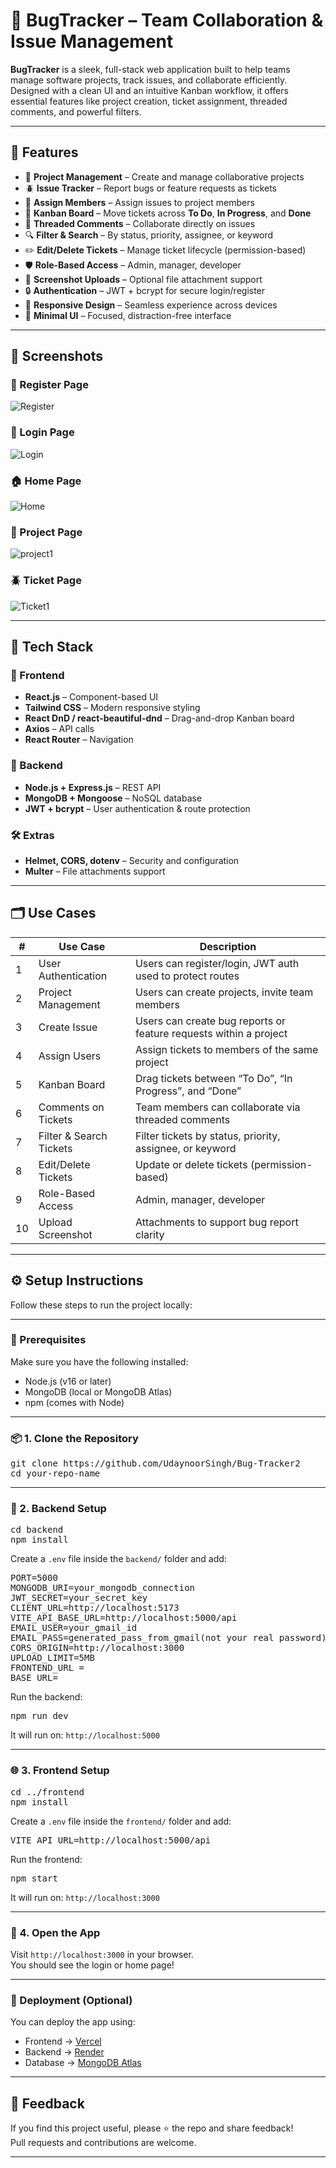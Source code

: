 # 🌟 BugTracker – Team Collaboration & Issue Management

**BugTracker** is a sleek, full-stack web application built to help teams manage software projects, track issues, and collaborate efficiently. Designed with a clean UI and an intuitive Kanban workflow, it offers essential features like project creation, ticket assignment, threaded comments, and powerful filters.

---

## 🚀 Features

- 📁 **Project Management** – Create and manage collaborative projects
- 🪲 **Issue Tracker** – Report bugs or feature requests as tickets
- 👥 **Assign Members** – Assign issues to project members
- 🧩 **Kanban Board** – Move tickets across **To Do**, **In Progress**, and **Done**
- 💬 **Threaded Comments** – Collaborate directly on issues
- 🔍 **Filter & Search** – By status, priority, assignee, or keyword
- ✏️ **Edit/Delete Tickets** – Manage ticket lifecycle (permission-based)
- 🛡️ **Role-Based Access** – Admin, manager, developer
- 📎 **Screenshot Uploads** – Optional file attachment support
- 🔒 **Authentication** – JWT + bcrypt for secure login/register
- 📱 **Responsive Design** – Seamless experience across devices
- 🎨 **Minimal UI** – Focused, distraction-free interface

---

## 📸 Screenshots

### 🔐 Register Page
![Register](https://github.com/user-attachments/assets/ae387194-8d28-4bbe-ae8c-533c5b042042)

### 🔐 Login Page
![Login](https://github.com/user-attachments/assets/d12d57c9-4e0f-4ee9-b567-c69d62c2fd98)


### 🏠 Home Page
![Home](https://github.com/user-attachments/assets/21c8cf73-46b0-4a26-8b1d-235909f81f2b)


### 📁 Project Page
![project1](https://github.com/user-attachments/assets/123bf099-ef48-431d-af12-b15f40a0ab6e)


### 🪲 Ticket Page
![Ticket1](https://github.com/user-attachments/assets/a305fc9d-987a-4910-af63-c9e88164fcfd)



---

## 🧰 Tech Stack

### 🔹 Frontend

- **React.js** – Component-based UI
- **Tailwind CSS** – Modern responsive styling
- **React DnD / react-beautiful-dnd** – Drag-and-drop Kanban board
- **Axios** – API calls
- **React Router** – Navigation

### 🔸 Backend

- **Node.js + Express.js** – REST API
- **MongoDB + Mongoose** – NoSQL database
- **JWT + bcrypt** – User authentication & route protection

### 🛠️ Extras 

- **Helmet, CORS, dotenv** – Security and configuration
- **Multer**  – File attachments support

---

## 🗂️ Use Cases

| #  | Use Case                 | Description                                                             |
|----|--------------------------|-------------------------------------------------------------------------|
| 1  | User Authentication      | Users can register/login, JWT auth used to protect routes               |
| 2  | Project Management       | Users can create projects, invite team members                          |
| 3  | Create Issue             | Users can create bug reports or feature requests within a project       |
| 4  | Assign Users             | Assign tickets to members of the same project                           |
| 5  | Kanban Board             | Drag tickets between “To Do”, “In Progress”, and “Done”                 |
| 6  | Comments on Tickets      | Team members can collaborate via threaded comments                      |
| 7  | Filter & Search Tickets  | Filter tickets by status, priority, assignee, or keyword                |
| 8  | Edit/Delete Tickets      | Update or delete tickets (permission-based)                             |
| 9  | Role-Based Access        | Admin, manager, developer                      |
| 10 | Upload Screenshot        | Attachments to support bug report clarity                               |

---


## ⚙️ Setup Instructions

Follow these steps to run the project locally:

---

### 🧱 Prerequisites

Make sure you have the following installed:

- Node.js (v16 or later)  
- MongoDB (local or MongoDB Atlas)  
- npm (comes with Node)

---

### 📦 1. Clone the Repository

<pre>
git clone https://github.com/UdaynoorSingh/Bug-Tracker2
cd your-repo-name
</pre>

---

### 🔧 2. Backend Setup

<pre>
cd backend  
npm install
</pre>

Create a `.env` file inside the `backend/` folder and add:

<pre>
PORT=5000
MONGODB_URI=your_mongodb_connection
JWT_SECRET=your_secret_key
CLIENT_URL=http://localhost:5173
VITE_API_BASE_URL=http://localhost:5000/api
EMAIL_USER=your_gmail_id
EMAIL_PASS=generated_pass_from_gmail(not your real password)
CORS_ORIGIN=http://localhost:3000
UPLOAD_LIMIT=5MB
FRONTEND_URL = 
BASE_URL=
</pre>

Run the backend:

<pre>
npm run dev
</pre>

It will run on: `http://localhost:5000`

---

### 🌐 3. Frontend Setup

<pre>
cd ../frontend  
npm install
</pre>

Create a `.env` file inside the `frontend/` folder and add:

<pre>
VITE_API_URL=http://localhost:5000/api
</pre>

Run the frontend:

<pre>
npm start
</pre>

It will run on: `http://localhost:3000`

---

### 🧪 4. Open the App

Visit `http://localhost:3000` in your browser.  
You should see the login or home page!

---

### 🚀 Deployment (Optional)

You can deploy the app using:

- Frontend → [Vercel](https://vercel.com/) 
- Backend → [Render](https://render.com/)
- Database → [MongoDB Atlas](https://www.mongodb.com/cloud/atlas)

---

## 💬 Feedback

If you find this project useful, please ⭐ the repo and share feedback!  
Pull requests and contributions are welcome.

---
